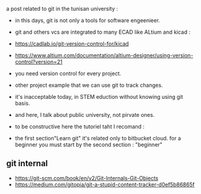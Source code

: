 a post related to git in the tunisan university :
- in this days, git is not only a tools for software engeenieer.
- git and others vcs are integrated to many ECAD like ALtium and kicad :
 - https://cadlab.io/git-version-control-for/kicad 
 - https://www.altium.com/documentation/altium-designer/using-version-control?version=21
- you need version control for every project.
- other project example that we can use git to track changes. 
- it's inacceptable today, in STEM eduction without knowing using git basis.

-  and here, I talk about public university, not pirvate ones.
- to be constructive here the tutoriel taht I recomand : 
 -  the first section"Learn git" it's related only to bitbucket cloud. for a beginner you must start by the second section : 
 "beginner"
 
 
 ## git internal
 - https://git-scm.com/book/en/v2/Git-Internals-Git-Objects
 - https://medium.com/gitopia/git-a-stupid-content-tracker-d0ef5b86865f
  
